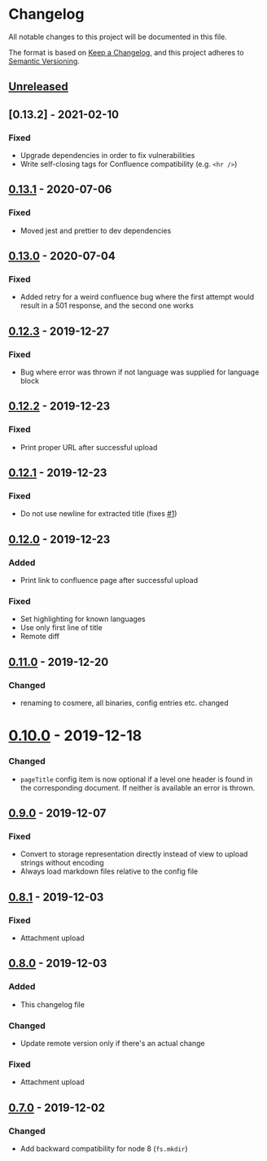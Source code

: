 # Changelog
All notable changes to this project will be documented in this file.

The format is based on [Keep a Changelog](https://keepachangelog.com/en/1.0.0/),
and this project adheres to [Semantic Versioning](https://semver.org/spec/v2.0.0.html).

## [Unreleased]

## [0.13.2] - 2021-02-10
### Fixed
- Upgrade dependencies in order to fix vulnerabilities
- Write self-closing tags for Confluence compatibility (e.g. `<hr />`)

## [0.13.1] - 2020-07-06
### Fixed
- Moved jest and prettier to dev dependencies

## [0.13.0] - 2020-07-04
### Fixed
- Added retry for a weird confluence bug where the first attempt would result in a 501 response, and the second one works

## [0.12.3] - 2019-12-27
### Fixed
- Bug where error was thrown if not language was supplied for language block

## [0.12.2] - 2019-12-23
### Fixed
- Print proper URL after successful upload

## [0.12.1] - 2019-12-23
### Fixed
- Do not use newline for extracted title (fixes [#1](https://github.com/mihaeu/cosmere/issues/1))

## [0.12.0] - 2019-12-23
### Added
- Print link to confluence page after successful upload

### Fixed
- Set highlighting for known languages
- Use only first line of title
- Remote diff

## [0.11.0] - 2019-12-20
### Changed
- renaming to cosmere, all binaries, config entries etc. changed

# [0.10.0] - 2019-12-18
### Changed
- `pageTitle` config item is now optional if a level one header is found in the corresponding document. If neither is available an error is thrown.

## [0.9.0] - 2019-12-07
### Fixed
- Convert to storage representation directly instead of view to upload strings without encoding
- Always load markdown files relative to the config file

## [0.8.1] - 2019-12-03
### Fixed
- Attachment upload

## [0.8.0] - 2019-12-03
### Added
- This changelog file

### Changed
- Update remote version only if there's an actual change

### Fixed
- Attachment upload

## [0.7.0] - 2019-12-02
### Changed
- Add backward compatibility for node 8 (`fs.mkdir`)

[Unreleased]: https://github.com/mihaeu/cosmere/compare/0.13.1...HEAD
[0.13.1]: https://github.com/mihaeu/cosmere/compare/0.13.0...0.13.1
[0.13.0]: https://github.com/mihaeu/cosmere/compare/0.12.3...0.13.0
[0.12.3]: https://github.com/mihaeu/cosmere/compare/0.12.2...0.12.3
[0.12.2]: https://github.com/mihaeu/cosmere/compare/0.12.1...0.12.2
[0.12.1]: https://github.com/mihaeu/cosmere/compare/0.12.0...0.12.1
[0.12.0]: https://github.com/mihaeu/cosmere/compare/0.11.0...0.12.0
[0.11.0]: https://github.com/mihaeu/cosmere/compare/0.10.0...0.11.0
[0.10.0]: https://github.com/mihaeu/cosmere/compare/0.9.0...0.10.0
[0.9.0]: https://github.com/mihaeu/cosmere/compare/0.8.1...0.9.0
[0.8.1]: https://github.com/mihaeu/cosmere/compare/0.8.0...0.8.1
[0.8.0]: https://github.com/mihaeu/cosmere/compare/0.7.0...0.8.0
[0.7.0]: https://github.com/mihaeu/cosmere/releases/tag/0.7.0
